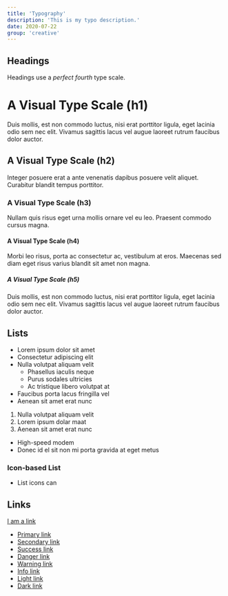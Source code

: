 ```yaml
---
title: 'Typography'
description: 'This is my typo description.'
date: 2020-07-22
group: 'creative'
---
```


## Headings
Headings use a _perfect fourth_ type scale. 


<h1>A Visual Type Scale (h1)</h1>
<p>Duis mollis, est non commodo luctus, nisi erat porttitor ligula, eget lacinia odio sem nec elit. Vivamus sagittis lacus vel augue laoreet rutrum faucibus dolor auctor.</p>
<h2 class="mt-0">A Visual Type Scale (h2)</h2>
<p>Integer posuere erat a ante venenatis dapibus posuere velit aliquet. Curabitur blandit tempus porttitor.</p>
<h3 class="mt-0">A Visual Type Scale (h3)</h3>
<p>Nullam quis risus eget urna mollis ornare vel eu leo. Praesent commodo cursus magna.</p>
<h4>A Visual Type Scale (h4)</h4>
<p>Morbi leo risus, porta ac consectetur ac, vestibulum at eros. Maecenas sed diam eget risus varius blandit sit amet non magna.</p>
<h5>A Visual Type Scale (h5)</h5>
<p>Duis mollis, est non commodo luctus, nisi erat porttitor ligula, eget lacinia odio sem nec elit. Vivamus sagittis lacus vel augue laoreet rutrum faucibus dolor auctor.</p>

## Lists

<ul>
    <li>Lorem ipsum dolor sit amet</li>
    <li>Consectetur adipiscing elit</li>
    <li>Nulla volutpat aliquam velit
        <ul>
            <li>Phasellus iaculis neque</li>
            <li>Purus sodales ultricies</li>
            <li>Ac tristique libero volutpat at</li>
        </ul>
    </li>
    <li>Faucibus porta lacus fringilla vel</li>
    <li>Aenean sit amet erat nunc</li>
</ul>

<ol>
    <li>Nulla volutpat aliquam velit</li>
    <li>Lorem ipsum dolar maat</li>
    <li>Aenean sit amet erat nunc</li>
</ol>
<div class="bg-warning">
<ul class="fa-ul list list-icon-flush">
    <li class="list-item">
        <span class="fa-li">
            <i class="fas fa-check fa-sm"></i>
        </span>
        High-speed modem
    </li>
    <li class="list-item">
        <span class="fa-li">
            <i class="fas fa-check fa-sm"></i>
        </span>
        Donec id el sit non mi porta gravida at eget metus
    </li>
</ul>
</div>

### Icon-based List

<ul class="fa-ul">
  <li><span class="fa-li"><i class="fas fa-check"></i></span>List icons can</li>
</ul>



## Links

<a href="https://imarc.com">I am a link</a>

<ul class="list-unstyled">
    <li><a href="#" class="link-primary">Primary link</a></li>
    <li><a href="#" class="link-secondary">Secondary link</a></li>
    <li><a href="#" class="link-success">Success link</a></li>
    <li><a href="#" class="link-danger">Danger link</a></li>
    <li><a href="#" class="link-warning">Warning link</a></li>
    <li><a href="#" class="link-info">Info link</a></li>
    <li><a href="#" class="link-light">Light link</a></li>
    <li><a href="#" class="link-dark">Dark link</a></li>
</ul>
